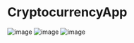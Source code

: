 # CryptocurrencyApp
![image](https://github.com/RajbharSachin/CryptocurrencyApp/assets/109137527/a459d89c-523a-41f6-bfca-f0b15d82418e)
![image](https://github.com/RajbharSachin/CryptocurrencyApp/assets/109137527/9a95ca78-c5ea-4c13-9049-252f2a9f95b2)
![image](https://github.com/RajbharSachin/CryptocurrencyApp/assets/109137527/15cd4e37-030f-4afe-88e1-12589c2d434d)
